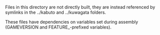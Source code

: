 Files in this directory are not directly built, they are instead referenced by symlinks in the ../kabuto and ../kuwagata folders.

These files have dependencies on variables set during assembly (GAMEVERSION and FEATURE_-prefixed variables).